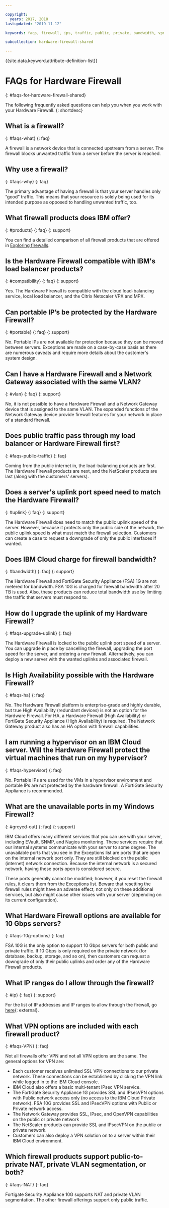 ```yaml
---

copyright:
  years: 2017, 2018
lastupdated: "2019-11-12"

keywords: faqs, firewall, ips, traffic, public, private, bandwidth, vpn, nat

subcollection: hardware-firewall-shared

---
```


{{site.data.keyword.attribute-definition-list}}

# FAQs for Hardware Firewall
{: #faqs-for-hardware-firewall-shared}

The following frequently asked questions can help you when you work with your Hardware Firewall.
{: shortdesc}

## What is a firewall?
{: #faqs-what}
{: faq}

A firewall is a network device that is connected upstream from a server. The firewall blocks unwanted traffic from a server before the server is reached.

## Why use a firewall?
{: #faqs-why}
{: faq}

The primary advantage of having a firewall is that your server handles only “good” traffic. This means that your resource is solely being used for its intended purpose as opposed to handling unwanted traffic, too.

## What firewall products does IBM offer?
{: #products}
{: faq}
{: support}

You can find a detailed comparison of all firewall products that are offered in [Exploring firewalls](/docs/fortigate-10g?topic=fortigate-10g-exploring-firewalls).

## Is the Hardware Firewall compatible with IBM's load balancer products?
{: #compatibility}
{: faq}
{: support}

Yes. The Hardware Firewall is compatible with the cloud load-balancing service, local load balancer, and the Citrix Netscaler VPX and MPX.

## Can portable IP’s be protected by the Hardware Firewall?
{: #portable}
{: faq}
{: support}

No. Portable IPs are not available for protection because they can be moved between servers. Exceptions are made on a case-by-case basis as there are numerous caveats and require more details about the customer's system design.

## Can I have a Hardware Firewall and a Network Gateway associated with the same VLAN?
{: #vlan}
{: faq}
{: support}

No, it is not possible to have a Hardware Firewall and a Network Gateway device that is assigned to the same VLAN. The expanded functions of the Network Gateway device provide firewall features for your network in place of a standard firewall.

## Does public traffic pass through my load balancer or Hardware Firewall first?
{: #faqs-public-traffic}
{: faq}

Coming from the public internet in, the load-balancing products are first. The Hardware Firewall products are next, and the NetScaler products are last (along with the customers' servers).

## Does a server's uplink port speed need to match the Hardware Firewall?
{: #uplink}
{: faq}
{: support}

The Hardware Firewall does need to match the public uplink speed of the server. However, because it protects only the public side of the network, the public uplink speed is what must match the firewall selection. Customers can create a case to request a downgrade of only the public interfaces if wanted.

## Does IBM Cloud charge for firewall bandwidth?
{: #bandwidth}
{: faq}
{: support}

The Hardware Firewall and FortiGate Security Appliance (FSA) 1G are not metered for bandwidth. FSA 10G is charged for firewall bandwidth after 20 TB is used. Also, these products can reduce total bandwidth use by limiting the traffic that servers must respond to.

## How do I upgrade the uplink of my Hardware Firewall?
{: #faqs-upgrade-uplink}
{: faq}

The Hardware Firewall is locked to the public uplink port speed of a server. You can upgrade in place by cancelling the firewall, upgrading the port speed for the server, and ordering a new firewall. Alternatively, you can deploy a new server with the wanted uplinks and associated firewall.

## Is High Availability possible with the Hardware Firewall?
{: #faqs-ha}
{: faq}

No. The Hardware Firewall platform is enterprise-grade and highly durable, but true High Availability (redundant devices) is not an option for the Hardware Firewall. For HA, a Hardware Firewall (High Availability) or FortiGate Security Appliance (High Availability) is required. The Network Gateway product also has an HA option with firewall capabilities.

## I am running a hypervisor on an IBM Cloud server. Will the Hardware Firewall protect the virtual machines that run on my hypervisor?
{: #faqs-hypervisor}
{: faq}

No. Portable IPs are used for the VMs in a hypervisor environment and portable IPs are not protected by the hardware firewall. A FortiGate Security Appliance is recommended.

## What are the unavailable ports in my Windows Firewall?
{: #greyed-out}
{: faq}
{: support}

IBM Cloud offers many different services that you can use with your server, including EVault, SNMP, and Nagios monitoring. These services require that our internal systems communicate with your server to some degree. The unavailable ports that you see in the Exceptions list are ports that are open on the internal network port only. They are still blocked on the public (internet) network connection. Because the internal network is a secured network, having these ports open is considered secure.

These ports generally cannot be modified; however, if you reset the firewall rules, it clears them from the Exceptions list. Beware that resetting the firewall rules might have an adverse effect, not only on these additional services, but also might cause other issues with your server (depending on its current configuration).

## What Hardware Firewall options are available for 10 Gbps servers?
{: #faqs-10g-options}
{: faq}

FSA 10G is the only option to support 10 Gbps servers for both public and private traffic. If 10 Gbps is only required on the private network (for database, backup, storage, and so on), then customers can request a downgrade of only their public uplinks and order any of the Hardware Firewall products.

## What IP ranges do I allow through the firewall?
{: #ip}
{: faq}
{: support}

For the list of IP addresses and IP ranges to allow through the firewall, go [here](/docs/hardware-firewall-shared?topic=hardware-firewall-shared-ibm-cloud-ip-ranges){: external}.

## What VPN options are included with each firewall product?
{: #faqs-VPN}
{: faq}

Not all firewalls offer VPN and not all VPN options are the same. The general options for VPN are:

* Each customer receives unlimited SSL VPN connections to our private network. These connections can be established by clicking the VPN link while logged in to the IBM Cloud console.
* IBM Cloud also offers a basic multi-tenant IPsec VPN service.
* The FortiGate Security Appliance 1G provides SSL and IPsecVPN options with Public network access only (no access to the IBM Cloud Private network). FSA 10G provides SSL and IPsecVPN options with Public or Private network access.
* The Network Gateway provides SSL, IPsec, and OpenVPN capabilities on the public or private network
* The NetScaler products can provide SSL and IPsecVPN on the public or private network.
* Customers can also deploy a VPN solution on to a server within their IBM Cloud environment.

## Which firewall products support public-to-private NAT, private VLAN segmentation, or both?
{: #faqs-NAT}
{: faq}

Fortigate Security Appliance 10G supports NAT and private VLAN segmentation. The other firewall offerings support only public traffic.
